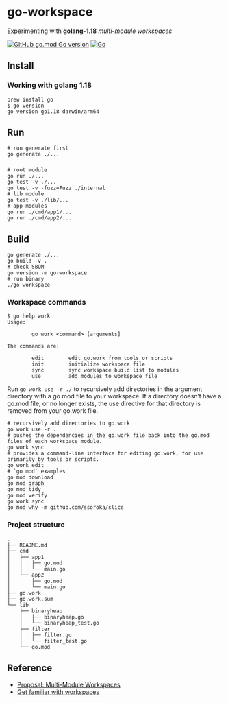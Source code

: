 # go-workspace

Experimenting with **golang-1.18** _multi-module workspaces_

[![GitHub go.mod Go version](https://img.shields.io/github/go-mod/go-version/xmlking/go-workspace)](https://github.com/pharmavillage/Turbopack/go-workspace/blob/main/go.mod)
[![Go](https://github.com/pharmavillage/Turbopack/go-workspace/actions/workflows/go.yml/badge.svg)](https://github.com/pharmavillage/Turbopack/go-workspace/actions/workflows/go.yml)

## Install

### Working with golang 1.18

```shell
brew install go
$ go version
go version go1.18 darwin/arm64
```

## Run

```shell
# run generate first
go generate ./...
```

###

```shell
# root module
go run ./...
go test -v ./...
go test -v -fuzz=Fuzz ./internal
# lib module
go test -v ./lib/...
# app modules
go run ./cmd/app1/...
go run ./cmd/app2/...
```

## Build

```shell
go generate ./...
go build -v .
# check SBOM
go version -m go-workspace
# run binary
./go-workspace
```

### Workspace commands

```
$ go help work
Usage:

        go work <command> [arguments]

The commands are:

        edit        edit go.work from tools or scripts
        init        initialize workspace file
        sync        sync workspace build list to modules
        use         add modules to workspace file

```

Run `go work use -r ./` to recursively add directories in the argument directory with a go.mod file to your workspace.
If a directory doesn’t have a go.mod file, or no longer exists, the use directive for that directory is removed from your go.work file.

```shell
# recursively add directories to go.work
go work use -r .
# pushes the dependencies in the go.work file back into the go.mod files of each workspace module.
go work sync
# provides a command-line interface for editing go.work, for use primarily by tools or scripts.
go work edit
# `go mod` examples
go mod download
go mod graph
go mod tidy
go mod verify
go work sync
go mod why -m github.com/ssoroka/slice
```

### Project structure

```
.
├── README.md
├── cmd
│   ├── app1
│   │   ├── go.mod
│   │   └── main.go
│   └── app2
│       ├── go.mod
│       └── main.go
├── go.work
├── go.work.sum
└── lib
    ├── binaryheap
    │   ├── binaryheap.go
    │   └── binaryheap_test.go
    ├── filter
    │   ├── filter.go
    │   └── filter_test.go
    └── go.mod

```

## Reference

- [Proposal: Multi-Module Workspaces](https://go.googlesource.com/proposal/+/master/design/45713-workspace.md)
- [Get familiar with workspaces](https://go.dev/blog/get-familiar-with-workspaces?utm_source=GO&utm_medium=social+&utm_campaign=blog+promo)
